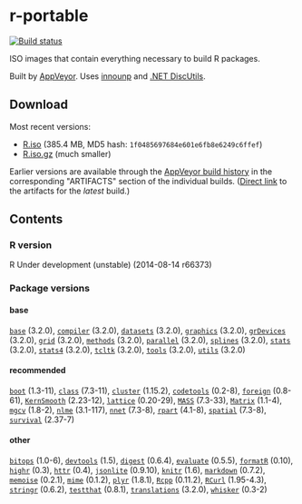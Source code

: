 
r-portable 
==========
[![Build status](https://ci.appveyor.com/api/projects/status/w016xch3qm00msde/branch/master)](https://ci.appveyor.com/project/krlmlr/r-portable/branch/master)

ISO images that contain everything necessary to build R packages.

Built by [AppVeyor](http://www.appveyor.com/). Uses [innounp](http://innounp.sourceforge.net/) and [.NET DiscUtils](http://discutils.codeplex.com/).

## Download

Most recent versions:

- [R.iso](https://rportable.blob.core.windows.net/r-portable/master/R.iso) (385.4 MB, MD5 hash: `1f0485697684e601e6fb8e6249c6ffef`)
- [R.iso.gz](https://rportable.blob.core.windows.net/r-portable/master/R.iso.gz) (much smaller)

Earlier versions are available through the [AppVeyor build history](https://ci.appveyor.com/project/krlmlr/r-portable/history) in the corresponding "ARTIFACTS" section of the individual builds.  ([Direct link](https://ci.appveyor.com/project/krlmlr/r-portable/build/artifacts) to the artifacts for the *latest* build.)

## Contents

### R version

R Under development (unstable) (2014-08-14 r66373)

### Package versions

####  base 
[`base`](cran.r-project.org/package=base) (3.2.0),
[`compiler`](cran.r-project.org/package=compiler) (3.2.0),
[`datasets`](cran.r-project.org/package=datasets) (3.2.0),
[`graphics`](cran.r-project.org/package=graphics) (3.2.0),
[`grDevices`](cran.r-project.org/package=grDevices) (3.2.0),
[`grid`](cran.r-project.org/package=grid) (3.2.0),
[`methods`](cran.r-project.org/package=methods) (3.2.0),
[`parallel`](cran.r-project.org/package=parallel) (3.2.0),
[`splines`](cran.r-project.org/package=splines) (3.2.0),
[`stats`](cran.r-project.org/package=stats) (3.2.0),
[`stats4`](cran.r-project.org/package=stats4) (3.2.0),
[`tcltk`](cran.r-project.org/package=tcltk) (3.2.0),
[`tools`](cran.r-project.org/package=tools) (3.2.0),
[`utils`](cran.r-project.org/package=utils) (3.2.0) 
####  recommended 
[`boot`](cran.r-project.org/package=boot) (1.3-11),
[`class`](cran.r-project.org/package=class) (7.3-11),
[`cluster`](cran.r-project.org/package=cluster) (1.15.2),
[`codetools`](cran.r-project.org/package=codetools) (0.2-8),
[`foreign`](cran.r-project.org/package=foreign) (0.8-61),
[`KernSmooth`](cran.r-project.org/package=KernSmooth) (2.23-12),
[`lattice`](cran.r-project.org/package=lattice) (0.20-29),
[`MASS`](cran.r-project.org/package=MASS) (7.3-33),
[`Matrix`](cran.r-project.org/package=Matrix) (1.1-4),
[`mgcv`](cran.r-project.org/package=mgcv) (1.8-2),
[`nlme`](cran.r-project.org/package=nlme) (3.1-117),
[`nnet`](cran.r-project.org/package=nnet) (7.3-8),
[`rpart`](cran.r-project.org/package=rpart) (4.1-8),
[`spatial`](cran.r-project.org/package=spatial) (7.3-8),
[`survival`](cran.r-project.org/package=survival) (2.37-7) 
####  other 
[`bitops`](cran.r-project.org/package=bitops) (1.0-6),
[`devtools`](cran.r-project.org/package=devtools) (1.5),
[`digest`](cran.r-project.org/package=digest) (0.6.4),
[`evaluate`](cran.r-project.org/package=evaluate) (0.5.5),
[`formatR`](cran.r-project.org/package=formatR) (0.10),
[`highr`](cran.r-project.org/package=highr) (0.3),
[`httr`](cran.r-project.org/package=httr) (0.4),
[`jsonlite`](cran.r-project.org/package=jsonlite) (0.9.10),
[`knitr`](cran.r-project.org/package=knitr) (1.6),
[`markdown`](cran.r-project.org/package=markdown) (0.7.2),
[`memoise`](cran.r-project.org/package=memoise) (0.2.1),
[`mime`](cran.r-project.org/package=mime) (0.1.2),
[`plyr`](cran.r-project.org/package=plyr) (1.8.1),
[`Rcpp`](cran.r-project.org/package=Rcpp) (0.11.2),
[`RCurl`](cran.r-project.org/package=RCurl) (1.95-4.3),
[`stringr`](cran.r-project.org/package=stringr) (0.6.2),
[`testthat`](cran.r-project.org/package=testthat) (0.8.1),
[`translations`](cran.r-project.org/package=translations) (3.2.0),
[`whisker`](cran.r-project.org/package=whisker) (0.3-2) 
